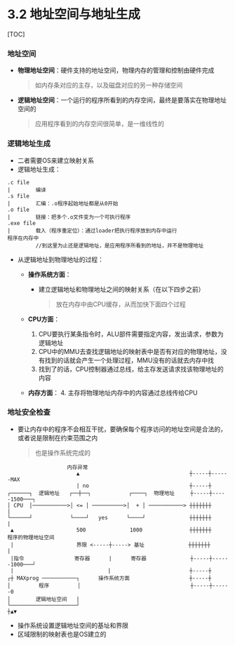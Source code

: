 # 3.2 地址空间与地址生成

[TOC]

### 地址空间

* **物理地址空间**：硬件支持的地址空间，物理内存的管理和控制由硬件完成

  >如内存条对应的主存，以及磁盘对应的另一种存储空间

* **逻辑地址空间**：一个运行的程序所看到的内存空间，最终是要落实在物理地址空间的

  > 应用程序看到的内存空间很简单，是一维线性的



### 逻辑地址生成

* 二者需要OS来建立映射关系
* 逻辑地址生成：

```ascii
.c file
|        编译
.s file
|        汇编：.o程序起始地址都是从0开始
.o file
|        链接：把多个.o文件变为一个可执行程序
.exe file
|        载入（程序重定位）：通过loader把执行程序放到内存中运行
程序在内存中
         //到这里为止还是逻辑地址，是应用程序所看到的地址，并不是物理地址
```

* 从逻辑地址到物理地址的过程：

  * **操作系统方面**：

    * 建立逻辑地址和物理地址之间的映射关系（在以下四步之前）

      > 放在内存中由CPU缓存，从而加快下面四个过程

  * **CPU方面**：

    1. CPU要执行某条指令时，ALU部件需要指定内容，发出请求，参数为逻辑地址
    2. CPU中的MMU去查找逻辑地址的映射表中是否有对应的物理地址，没有找到的话就会产生一个处理过程，MMU没有的话就去内存中找
    3. 找到了的话，CPU控制器通过总线，给主存发送请求找该物理地址的内容

  * **内存方面**：
    4. 主存将物理地址内存中的内容通过总线传给CPU



### 地址安全检查

* 要让内存中的程序不会相互干扰，要确保每个程序访问的地址空间是合法的，或者说是限制在约束范围之内

  > 也是操作系统完成的

```ascii
                   内存异常
                      ▲                                   ┼-----┼------MAX
                      | no                                ┼-----┼
┌──────┐  逻辑地址   ┌──┼──┐            ┌────┐  物理地址     ┼-----┼-----1500───┐
│ CPU  │───────────>│ <= │ ──────────>│  + │ ───────────> ┼┼┼┼┼┼┼            |
└──────┘            └────┘   yes      └────┘              ┼┼┼┼┼┼┼            |
 ▲                    500              1000               ┼┼┼┼┼┼┼    程序的物理地址空间
 |                    界限 <-----┼-----> 基址              ┼┼┼┼┼┼┼             |
 |指令                寄存器      |      寄存器              ┼-----┼------1000───┘
 |                              |                         ┼-----┼
┌┼ MAXprog ───────────┐      操作系统方面                   ┼-----┼
│         程序         │                                   ┼-----┼------0
│        逻辑地址空间   |
└─────────────────────┘
┼▲▼
```

* 操作系统设置逻辑地址空间的基址和界限
* 区域限制的映射表也是OS建立的
